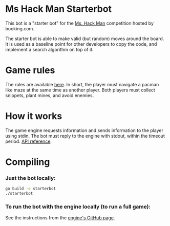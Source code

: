 # Ms Hack Man Starterbot

This bot is a "starter bot" for the [Ms. Hack Man](https://booking.riddles.io/competitions/ms.-hack-man) competition hosted by booking.com. 

The starter bot is able to make valid (but random) moves around the board. It is used as a baseline point for other developers to copy the code, and implement a search algorithm on top of it. 

# Game rules
The rules are available [here](https://docs.riddles.io/ms-hack-man/rules). In short, the player must navigate a pacman like maze at the same time as another player. Both players must collect snippets, plant mines, and avoid enemies. 

# How it works
The game engine requests information and sends information to the player using stdin. The bot must reply to the engine with stdout, within the timeout period. [API reference](https://docs.riddles.io/ms-hack-man/api).

# Compiling
### Just the bot locally:
```bash
go build -o starterbot
./starterbot
```

### To run the bot with the engine locally (to run a full game):
See the instructions from the [engine's GitHub page](https://github.com/riddlesio/hack-man-2-engine).